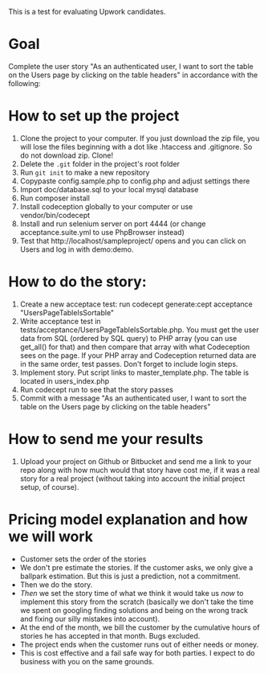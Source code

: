 This is a test for evaluating Upwork candidates.

Goal
===
Complete the user story "As an authenticated user, I want to sort the table on the Users page by clicking on the table headers" in accordance with the following:

How to set up the project
====
1. Clone the project to your computer. If you just download the zip file, you will lose the files beginning with a dot like .htaccess and .gitignore. So do not download zip. Clone!
2. Delete the <code>.git</code> folder in the project's root folder
3. Run <code>git init</code> to make a new repository
4. Copypaste config.sample.php to config.php and adjust settings there
5. Import doc/database.sql to your local mysql database
6. Run composer install
7. Install codeception globally to your computer or use vendor/bin/codecept
8. Install and run selenium server on port 4444 (or change acceptance.suite.yml to use PhpBrowser instead) 
9. Test that http://localhost/sampleproject/ opens and you can click on Users and log in with demo:demo.

How to do the story:
===
1. Create a new acceptace test: run codecept generate:cept acceptance "UsersPageTableIsSortable"
2. Write acceptance test in tests/acceptance/UsersPageTableIsSortable.php. You must get the user data from SQL (ordered by SQL query) to PHP array (you can use get_all() for that) and then compare that array with what Codeception sees on the page. If your PHP array and Codeception returned data are in the same order, test passes. Don't forget to include login steps.
3. Implement story. Put script links to master_template.php. The table is located in users_index.php
4. Run codecept run to see that the story passes
5. Commit with a message "As an authenticated user, I want to sort the table on the Users page by clicking on the table headers"

How to send me your results
===
1. Upload your project on Github or Bitbucket and send me a link to your repo along with how much would that story have cost me, if it was a real story for a real project (without taking into account the initial project setup, of course).

Pricing model explanation and how we will work
===
- Customer sets the order of the stories
- We don't pre estimate the stories. If the customer asks, we only give a ballpark estimation. But this is just a prediction, not a commitment. 
- Then we do the story. 
- *Then* we set the story time of what we think it would take us *now* to implement this story from the scratch (basically we don't take the time we spent on googling finding solutions and being on the wrong track and fixing our silly mistakes into account). 
- At the end of the month, we bill the customer by the cumulative hours of stories he has accepted in that month. Bugs excluded.
- The project ends when the customer runs out of either needs or money.
- This is cost effective and a fail safe way for both parties. I expect to do business with you on the same grounds.
